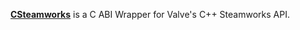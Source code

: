 [**CSteamworks**](https://rileylabrecque.com/csteamworks/) is a C ABI Wrapper for Valve's C++ Steamworks API.